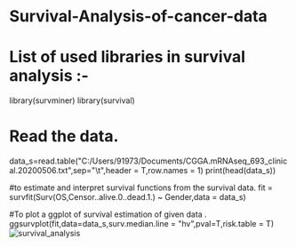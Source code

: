 # Survival-Analysis-of-cancer-data

# List of used libraries in survival analysis :-
library(survminer)
library(survival)

# Read the data.
data_s=read.table("C:/Users/91973/Documents/CGGA.mRNAseq_693_clinical.20200506.txt",sep="\t",header = T,row.names = 1)
print(head(data_s))

#to estimate and interpret survival functions from the survival data.
fit = survfit(Surv(OS,Censor..alive.0..dead.1.) ~ Gender,data = data_s)

#To plot a ggplot of survival estimation of given data .
ggsurvplot(fit,data=data_s,surv.median.line = "hv",pval=T,risk.table = T)
![survival_analysis](https://user-images.githubusercontent.com/110582335/197965281-11edcbd0-6c42-4e35-b6cc-185ac3ece14a.png)

